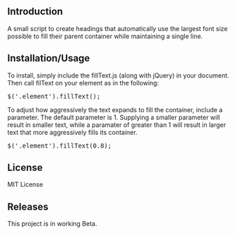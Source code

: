 ## Introduction

A small script to create headings that automatically use the largest font size possible to fill their parent container while maintaining a single line. 


## Installation/Usage

To install, simply include the fillText.js (along with jQuery) in your document. Then call filText on your element as in the following:

<pre>
$('.element').fillText();
</pre>

To adjust how aggressively the text expands to fill the container, include a parameter. The default parameter is 1. Supplying a smaller parameter will result in smaller text, while a paramater of greater than 1 will result in larger text that more aggressively fills its container. 

<pre>
$('.element').fillText(0.8);
</pre>


## License

MIT License

## Releases

This project is in working Beta.
